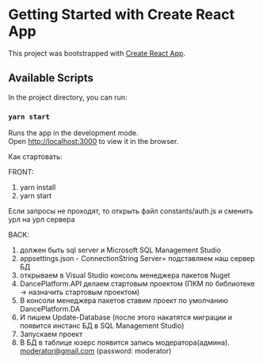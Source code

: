 # Getting Started with Create React App

This project was bootstrapped with [Create React App](https://github.com/facebook/create-react-app).

## Available Scripts

In the project directory, you can run:

### `yarn start`

Runs the app in the development mode.\
Open [http://localhost:3000](http://localhost:3000) to view it in the browser.


Как стартовать:

FRONT:
1. yarn install
2. yarn start

Если запросы не проходят, то открыть файл constants/auth.js и сменить урл на урл сервера


BACK:
1. должен быть sql server и Microsoft SQL Management Studio
2. appsettings.json - ConnectionString Server= подставляем наш сервер БД
3. открываем в Visual Studio консоль менеджера пакетов Nuget
4. DancePlatform.API делаем стартовым проектом (ПКМ по библиотеке -> назначить стартовым проектом)
5. В консоли менеджера пакетов ставим проект по умолчанию DancePlatform.DA
6. И пишем Update-Database (после этого накатятся миграции и появится инстанс БД в SQL Management Studio)
7. Запускаем проект 
8. В БД в таблице юзерс появится запись модератора(админа). moderator@gmail.com (password: moderator)